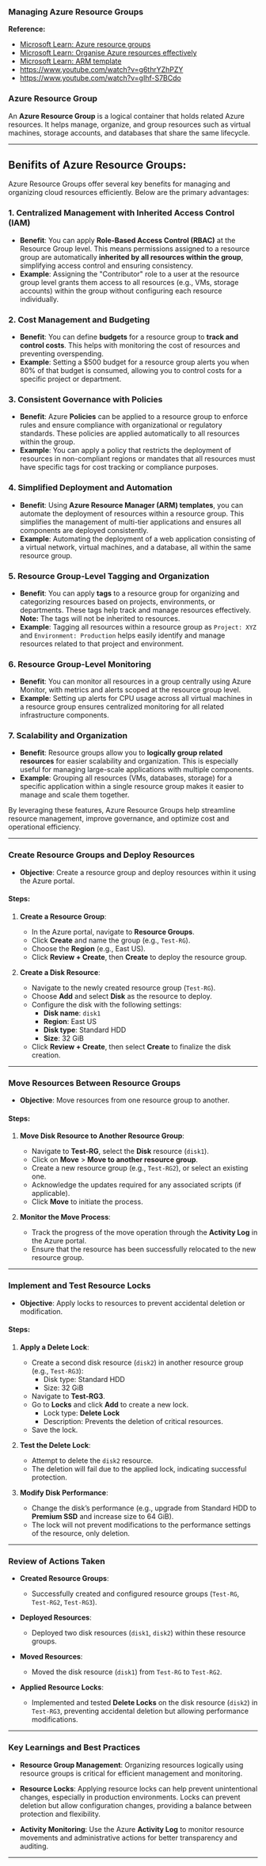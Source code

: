 ### Managing Azure Resource Groups

**Reference:**
- [Microsoft Learn: Azure resource groups](https://learn.microsoft.com/en-us/azure/azure-resource-manager/management/manage-resource-groups-portal)
- [Microsoft Learn: Organise Azure resources effectively](https://learn.microsoft.com/en-us/azure/cloud-adoption-framework/ready/azure-setup-guide/organize-resources)
- [Microsoft Learn: ARM template](https://learn.microsoft.com/en-us/azure/azure-resource-manager/templates/)
- https://www.youtube.com/watch?v=g6thrYZhPZY
- https://www.youtube.com/watch?v=gIhf-S7BCdo


### Azure Resource Group

An **Azure Resource Group** is a logical container that holds related Azure resources. It helps manage, organize, and group resources such as virtual machines, storage accounts, and databases that share the same lifecycle. 

---

## Benifits of Azure Resource Groups: 

Azure Resource Groups offer several key benefits for managing and organizing cloud resources efficiently. Below are the primary advantages:

### 1. **Centralized Management with Inherited Access Control (IAM)**
   - **Benefit**: You can apply **Role-Based Access Control (RBAC)** at the Resource Group level. This means permissions assigned to a resource group are automatically **inherited by all resources within the group**, simplifying access control and ensuring consistency.
   - **Example**: Assigning the "Contributor" role to a user at the resource group level grants them access to all resources (e.g., VMs, storage accounts) within the group without configuring each resource individually.

### 2. **Cost Management and Budgeting**
   - **Benefit**: You can define **budgets** for a resource group to **track and control costs**. This helps with monitoring the cost of resources and preventing overspending.
   - **Example**: Setting a $500 budget for a resource group alerts you when 80% of that budget is consumed, allowing you to control costs for a specific project or department.

### 3. **Consistent Governance with Policies**
   - **Benefit**: Azure **Policies** can be applied to a resource group to enforce rules and ensure compliance with organizational or regulatory standards. These policies are applied automatically to all resources within the group.
   - **Example**: You can apply a policy that restricts the deployment of resources in non-compliant regions or mandates that all resources must have specific tags for cost tracking or compliance purposes.

### 4. **Simplified Deployment and Automation**
   - **Benefit**: Using **Azure Resource Manager (ARM) templates**, you can automate the deployment of resources within a resource group. This simplifies the management of multi-tier applications and ensures all components are deployed consistently.
   - **Example**: Automating the deployment of a web application consisting of a virtual network, virtual machines, and a database, all within the same resource group.

### 5. **Resource Group-Level Tagging and Organization**
   - **Benefit**: You can apply **tags** to a resource group for organizing and categorizing resources based on projects, environments, or departments. These tags help track and manage resources effectively. **Note:** The tags will not be inherited to resources.
   - **Example**: Tagging all resources within a resource group as `Project: XYZ` and `Environment: Production` helps easily identify and manage resources related to that project and environment.

### 6. **Resource Group-Level Monitoring**
   - **Benefit**: You can monitor all resources in a group centrally using Azure Monitor, with metrics and alerts scoped at the resource group level.
   - **Example**: Setting up alerts for CPU usage across all virtual machines in a resource group ensures centralized monitoring for all related infrastructure components.

### 7. **Scalability and Organization**
   - **Benefit**: Resource groups allow you to **logically group related resources** for easier scalability and organization. This is especially useful for managing large-scale applications with multiple components.
   - **Example**: Grouping all resources (VMs, databases, storage) for a specific application within a single resource group makes it easier to manage and scale them together.

By leveraging these features, Azure Resource Groups help streamline resource management, improve governance, and optimize cost and operational efficiency.

---

### **Create Resource Groups and Deploy Resources**

- **Objective**: Create a resource group and deploy resources within it using the Azure portal.

#### **Steps**:

1. **Create a Resource Group**:
   - In the Azure portal, navigate to **Resource Groups**.
   - Click **Create** and name the group (e.g., `Test-RG`).
   - Choose the **Region** (e.g., East US).
   - Click **Review + Create**, then **Create** to deploy the resource group.

2. **Create a Disk Resource**:
   - Navigate to the newly created resource group (`Test-RG`).
   - Choose **Add** and select **Disk** as the resource to deploy.
   - Configure the disk with the following settings:
     - **Disk name**: `disk1`
     - **Region**: East US
     - **Disk type**: Standard HDD
     - **Size**: 32 GiB
   - Click **Review + Create**, then select **Create** to finalize the disk creation.

---

### **Move Resources Between Resource Groups**

- **Objective**: Move resources from one resource group to another.

#### **Steps**:

1. **Move Disk Resource to Another Resource Group**:
   - Navigate to **Test-RG**, select the **Disk** resource (`disk1`).
   - Click on **Move** > **Move to another resource group**.
   - Create a new resource group (e.g., `Test-RG2`), or select an existing one.
   - Acknowledge the updates required for any associated scripts (if applicable).
   - Click **Move** to initiate the process.

2. **Monitor the Move Process**:
   - Track the progress of the move operation through the **Activity Log** in the Azure portal.
   - Ensure that the resource has been successfully relocated to the new resource group.

---

### **Implement and Test Resource Locks**

- **Objective**: Apply locks to resources to prevent accidental deletion or modification.

#### **Steps**:

1. **Apply a Delete Lock**:
   - Create a second disk resource (`disk2`) in another resource group (e.g., `Test-RG3`):
     - Disk type: Standard HDD
     - Size: 32 GiB
   - Navigate to **Test-RG3**.
   - Go to **Locks** and click **Add** to create a new lock.
     - Lock type: **Delete Lock**
     - Description: Prevents the deletion of critical resources.
   - Save the lock.

2. **Test the Delete Lock**:
   - Attempt to delete the `disk2` resource.
   - The deletion will fail due to the applied lock, indicating successful protection.

3. **Modify Disk Performance**:
   - Change the disk’s performance (e.g., upgrade from Standard HDD to **Premium SSD** and increase size to 64 GiB).
   - The lock will not prevent modifications to the performance settings of the resource, only deletion.

---

### **Review of Actions Taken**

- **Created Resource Groups**:
  - Successfully created and configured resource groups (`Test-RG`, `Test-RG2`, `Test-RG3`).
  
- **Deployed Resources**:
  - Deployed two disk resources (`disk1`, `disk2`) within these resource groups.

- **Moved Resources**:
  - Moved the disk resource (`disk1`) from `Test-RG` to `Test-RG2`.

- **Applied Resource Locks**:
  - Implemented and tested **Delete Locks** on the disk resource (`disk2`) in `Test-RG3`, preventing accidental deletion but allowing performance modifications.

---

### **Key Learnings and Best Practices**

- **Resource Group Management**: Organizing resources logically using resource groups is critical for efficient management and monitoring.
  
- **Resource Locks**: Applying resource locks can help prevent unintentional changes, especially in production environments. Locks can prevent deletion but allow configuration changes, providing a balance between protection and flexibility.

- **Activity Monitoring**: Use the Azure **Activity Log** to monitor resource movements and administrative actions for better transparency and auditing.

---

